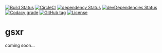 [![Build Status](https://travis-ci.org/cocopelli/gsxr.svg?branch=master)](https://travis-ci.org/cocopelli/gsxr)
[![CircleCI](https://img.shields.io/circleci/project/github/cocopelli/gsxr.svg)]()
[![dependency Status](https://david-dm.org/cocopelli/gsxr/status.svg)](https://david-dm.org/cocopelli/gsxr#info=dependencies)
[![devDependencies Status](https://david-dm.org/cocopelli/gsxr/dev-status.svg)](https://david-dm.org/cocopelli/gsxr?type=dev)
[![Codacy grade](https://img.shields.io/codacy/cocopelli/gsxr.svg)](https://www.codacy.com/public/cocopelli/gsxr)
[![GitHub tag](https://img.shields.io/github/tag/cocopelli/gsxr.svg)](https://github.com/cocopelli/gsxr)
[![License](https://img.shields.io/github/license/cocopelli/gsxr.svg)](https://github.com/cocopelli/gsxr/blob/master/LICENSE)
<!-- todo  shields for docs and opbeat -->
# gsxr

coming soon...